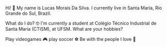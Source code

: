 Hi! 👋
My name is Lucas Morais Da Silva. 
I currently live in Santa Maria, Rio Grande do Sul, Brazil.

What do I do? 🤓
I'm currently a student at Colégio Técnico Industrial de Santa Maria (CTISM), at UFSM.
What are your hobbies? 

Play videogames 🎮
play soccer ⚽
Be with the people I love 💑
